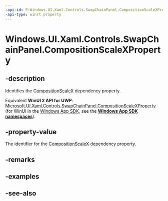 ```yaml
---
-api-id: P:Windows.UI.Xaml.Controls.SwapChainPanel.CompositionScaleXProperty
-api-type: winrt property
---
```


<!-- Property syntax
public Windows.UI.Xaml.DependencyProperty CompositionScaleXProperty { get; }
-->

# Windows.UI.Xaml.Controls.SwapChainPanel.CompositionScaleXProperty

## -description
Identifies the [CompositionScaleX](swapchainpanel_compositionscalex.md) dependency property.

Equivalent **WinUI 2 API for UWP**: [Microsoft.UI.Xaml.Controls.SwapChainPanel.CompositionScaleXProperty](/windows/winui/api/microsoft.ui.xaml.controls.swapchainpanel.compositionscalexproperty) (for WinUI in the [Windows App SDK](/windows/apps/windows-app-sdk/), see the **[Windows App SDK namespaces](/windows/windows-app-sdk/api/winrt/)**).

## -property-value
The identifier for the [CompositionScaleX](swapchainpanel_compositionscalex.md) dependency property.

## -remarks

## -examples

## -see-also
